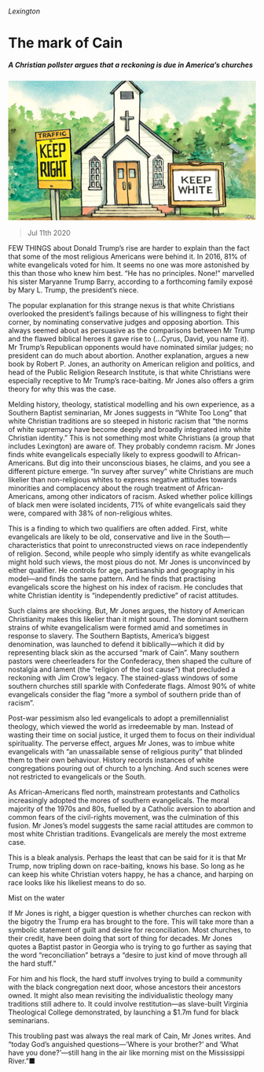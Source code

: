 ###### Lexington

# The mark of Cain 

##### A Christian pollster argues that a reckoning is due in America’s churches 

![image](images/20200711_USD000.jpg) 

> Jul 11th 2020 

FEW THINGS about Donald Trump’s rise are harder to explain than the fact that some of the most religious Americans were behind it. In 2016, 81% of white evangelicals voted for him. It seems no one was more astonished by this than those who knew him best. “He has no principles. None!” marvelled his sister Maryanne Trump Barry, according to a forthcoming family exposé by Mary L. Trump, the president’s niece.

The popular explanation for this strange nexus is that white Christians overlooked the president’s failings because of his willingness to fight their corner, by nominating conservative judges and opposing abortion. This always seemed about as persuasive as the comparisons between Mr Trump and the flawed biblical heroes it gave rise to (…Cyrus, David, you name it). Mr Trump’s Republican opponents would have nominated similar judges; no president can do much about abortion. Another explanation, argues a new book by Robert P. Jones, an authority on American religion and politics, and head of the Public Religion Research Institute, is that white Christians were especially receptive to Mr Trump’s race-baiting. Mr Jones also offers a grim theory for why this was the case.


Melding history, theology, statistical modelling and his own experience, as a Southern Baptist seminarian, Mr Jones suggests in “White Too Long” that white Christian traditions are so steeped in historic racism that “the norms of white supremacy have become deeply and broadly integrated into white Christian identity.” This is not something most white Christians (a group that includes Lexington) are aware of. They probably condemn racism. Mr Jones finds white evangelicals especially likely to express goodwill to African-Americans. But dig into their unconscious biases, he claims, and you see a different picture emerge. “In survey after survey” white Christians are much likelier than non-religious whites to express negative attitudes towards minorities and complacency about the rough treatment of African-Americans, among other indicators of racism. Asked whether police killings of black men were isolated incidents, 71% of white evangelicals said they were, compared with 38% of non-religious whites.

This is a finding to which two qualifiers are often added. First, white evangelicals are likely to be old, conservative and live in the South—characteristics that point to unreconstructed views on race independently of religion. Second, while people who simply identify as white evangelicals might hold such views, the most pious do not. Mr Jones is unconvinced by either qualifier. He controls for age, partisanship and geography in his model—and finds the same pattern. And he finds that practising evangelicals score the highest on his index of racism. He concludes that white Christian identity is “independently predictive” of racist attitudes.

Such claims are shocking. But, Mr Jones argues, the history of American Christianity makes this likelier than it might sound. The dominant southern strains of white evangelicalism were formed amid and sometimes in response to slavery. The Southern Baptists, America’s biggest denomination, was launched to defend it biblically—which it did by representing black skin as the accursed “mark of Cain”. Many southern pastors were cheerleaders for the Confederacy, then shaped the culture of nostalgia and lament (the “religion of the lost cause”) that precluded a reckoning with Jim Crow’s legacy. The stained-glass windows of some southern churches still sparkle with Confederate flags. Almost 90% of white evangelicals consider the flag “more a symbol of southern pride than of racism”.

Post-war pessimism also led evangelicals to adopt a premillennialist theology, which viewed the world as irredeemable by man. Instead of wasting their time on social justice, it urged them to focus on their individual spirituality. The perverse effect, argues Mr Jones, was to imbue white evangelicals with “an unassailable sense of religious purity” that blinded them to their own behaviour. History records instances of white congregations pouring out of church to a lynching. And such scenes were not restricted to evangelicals or the South.

As African-Americans fled north, mainstream protestants and Catholics increasingly adopted the mores of southern evangelicals. The moral majority of the 1970s and 80s, fuelled by a Catholic aversion to abortion and common fears of the civil-rights movement, was the culmination of this fusion. Mr Jones’s model suggests the same racial attitudes are common to most white Christian traditions. Evangelicals are merely the most extreme case.

This is a bleak analysis. Perhaps the least that can be said for it is that Mr Trump, now tripling down on race-baiting, knows his base. So long as he can keep his white Christian voters happy, he has a chance, and harping on race looks like his likeliest means to do so.

Mist on the water

If Mr Jones is right, a bigger question is whether churches can reckon with the bigotry the Trump era has brought to the fore. This will take more than a symbolic statement of guilt and desire for reconciliation. Most churches, to their credit, have been doing that sort of thing for decades. Mr Jones quotes a Baptist pastor in Georgia who is trying to go further as saying that the word “reconciliation” betrays a “desire to just kind of move through all the hard stuff.”

For him and his flock, the hard stuff involves trying to build a community with the black congregation next door, whose ancestors their ancestors owned. It might also mean revisiting the individualistic theology many traditions still adhere to. It could involve restitution—as slave-built Virginia Theological College demonstrated, by launching a $1.7m fund for black seminarians.

This troubling past was always the real mark of Cain, Mr Jones writes. And “today God’s anguished questions—‘Where is your brother?’ and ‘What have you done?’—still hang in the air like morning mist on the Mississippi River.”■

